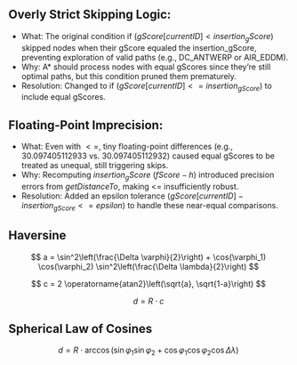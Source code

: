 ## Overly Strict Skipping Logic:
- What: The original condition if ($gScore[currentID] < insertion_gScore$) skipped nodes when their gScore equaled the insertion_gScore, preventing exploration of valid paths (e.g., DC_ANTWERP or AIR_EDDM).
- Why: A* should process nodes with equal gScores since they’re still optimal paths, but this condition pruned them prematurely.
- Resolution: Changed to if ($gScore[currentID] <= insertion_{gScore}$) to include equal gScores.

## Floating-Point Imprecision:
- What: Even with $<=$, tiny floating-point differences (e.g., $30.097405112933$ vs. $30.097405112932$) caused equal gScores to be treated as unequal, still triggering skips.
- Why: Recomputing $insertion_gScore$ $(fScore - h)$ introduced precision errors from $getDistanceTo$, making <= insufficiently robust.
- Resolution: Added an epsilon tolerance $(gScore[currentID] - insertion_{gScore} <= epsilon)$ to handle these near-equal comparisons.

## Haversine
$$
a = \sin^2\left(\frac{\Delta \varphi}{2}\right) + \cos(\varphi_1) \cos(\varphi_2) \sin^2\left(\frac{\Delta \lambda}{2}\right)
$$

$$
c = 2 \operatorname{atan2}\left(\sqrt{a}, \sqrt{1-a}\right)
$$

$$
d = R \cdot c
$$

## Spherical Law of Cosines
$$
d = R \cdot \arccos\left(\sin \varphi_1 \sin \varphi_2 + \cos \varphi_1 \cos \varphi_2 \cos \Delta \lambda \right)
$$